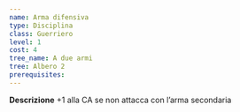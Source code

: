 ```yaml
---
name: Arma difensiva
type: Disciplina
class: Guerriero
level: 1
cost: 4
tree_name: A due armi
tree: Albero 2
prerequisites: 
---
```


**Descrizione**
+1 alla CA se non attacca con l’arma secondaria